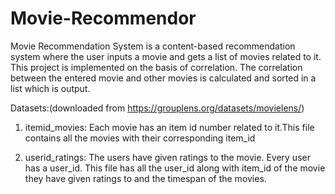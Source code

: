 # Movie-Recommendor
Movie Recommendation System is a content-based recommendation system where the user inputs a movie and gets a list of movies related to it.
This project is implemented on the basis of correlation.
The correlation between the entered movie and other movies is calculated and sorted in a list which is output.


Datasets:(downloaded from https://grouplens.org/datasets/movielens/)
1. itemid_movies: Each movie has an item id number related to it.This file contains all the movies with their corresponding item_id

2. userid_ratings: The users have given ratings to the movie. Every user has a user_id. This file has all the user_id along with item_id of the movie they have given ratings to and the timespan of the movies. 
